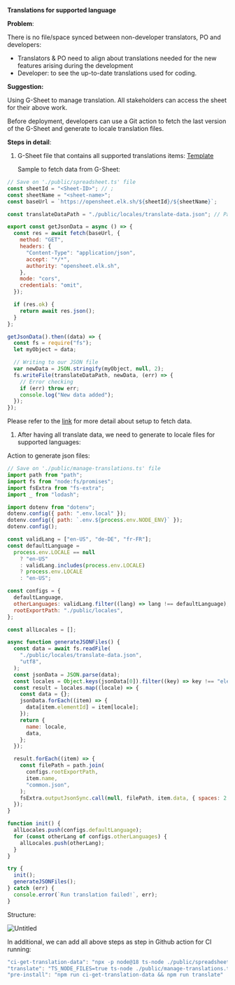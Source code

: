 **Translations for supported language**

**Problem**:

There is no file/space synced between non-developer translators, PO and developers:

- Translators & PO need to align about translations needed for the new features arising during the development
- Developer: to see the up-to-date translations used for coding.

**Suggestion:**

Using G-Sheet to manage translation. All stakeholders can access the sheet for their above work.

Before deployment, developers can use a Git action to fetch the last version of the G-Sheet and generate to locale translation files.

**Steps in detail**:

1. G-Sheet file that contains all supported translations items: [Template](https://docs.google.com/spreadsheets/d/1jjVDCMAmS6WySmB7L25yNCZX-X3jEwrrqLhqOBzVEs0/edit?usp=sharing)

   Sample to fetch data from G-Sheet:

```jsx
// Save on './public/spreadsheet.ts' file
const sheetId = "<Sheet-ID>"; // ;
const sheetName = "<sheet-name>";
const baseUrl = `https://opensheet.elk.sh/${sheetId}/${sheetName}`;

const translateDataPath = "./public/locales/translate-data.json"; // Path to store all transtalion data

export const getJsonData = async () => {
  const res = await fetch(baseUrl, {
    method: "GET",
    headers: {
      "Content-Type": "application/json",
      accept: "*/*",
      authority: "opensheet.elk.sh",
    },
    mode: "cors",
    credentials: "omit",
  });

  if (res.ok) {
    return await res.json();
  }
};

getJsonData().then((data) => {
  const fs = require("fs");
  let myObject = data;

  // Writing to our JSON file
  var newData = JSON.stringify(myObject, null, 2);
  fs.writeFile(translateDataPath, newData, (err) => {
    // Error checking
    if (err) throw err;
    console.log("New data added");
  });
});
```

Please refer to the [link](https://stackoverflow.com/questions/23760768/how-to-retrieve-data-from-google-spreadsheet-to-javascript-or-json) for more detail about setup to fetch data.

1. After having all translate data, we need to generate to locale files for supported languages:

Action to generate json files:

```jsx
// Save on './public/manage-translations.ts' file
import path from "path";
import fs from "node:fs/promises";
import fsExtra from "fs-extra";
import _ from "lodash";

import dotenv from "dotenv";
dotenv.config({ path: ".env.local" });
dotenv.config({ path: `.env.${process.env.NODE_ENV}` });
dotenv.config();

const validLang = ["en-US", "de-DE", "fr-FR"];
const defaultLanguage =
  process.env.LOCALE == null
    ? "en-US"
    : validLang.includes(process.env.LOCALE)
    ? process.env.LOCALE
    : "en-US";

const configs = {
  defaultLanguage,
  otherLanguages: validLang.filter((lang) => lang !== defaultLanguage),
  rootExportPath: "./public/locales",
};

const allLocales = [];

async function generateJSONFiles() {
  const data = await fs.readFile(
    "./public/locales/translate-data.json",
    "utf8",
  );
  const jsonData = JSON.parse(data);
  const locales = Object.keys(jsonData[0]).filter((key) => key !== "elementId");
  const result = locales.map((locale) => {
    const data = {};
    jsonData.forEach((item) => {
      data[item.elementId] = item[locale];
    });
    return {
      name: locale,
      data,
    };
  });

  result.forEach((item) => {
    const filePath = path.join(
      configs.rootExportPath,
      item.name,
      "common.json",
    );
    fsExtra.outputJsonSync.call(null, filePath, item.data, { spaces: 2 });
  });
}

function init() {
  allLocales.push(configs.defaultLanguage);
  for (const otherLang of configs.otherLanguages) {
    allLocales.push(otherLang);
  }
}

try {
  init();
  generateJSONFiles();
} catch (err) {
  console.error(`Run translation failed!`, err);
}
```

Structure:

![Untitled](https://s3-us-west-2.amazonaws.com/secure.notion-static.com/3f6e5d70-415c-4d7f-9820-dfed3b0d9eab/Untitled.png)

In additional, we can add all above steps as step in Github action for CI running:

```jsx
"ci-get-translation-data": "npx -p node@18 ts-node ./public/spreadsheet.ts",
"translate": "TS_NODE_FILES=true ts-node ./public/manage-translations.ts",
"pre-install": "npm run ci-get-translation-data && npm run translate"
```
